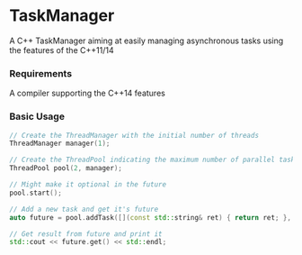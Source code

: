 # TaskManager
A C++ TaskManager aiming at easily managing asynchronous tasks using the features of the C++11/14

### Requirements
A compiler supporting the C++14 features

### Basic Usage

```C++
// Create the ThreadManager with the initial number of threads
ThreadManager manager(1);

// Create the ThreadPool indicating the maximum number of parallel tasks
ThreadPool pool(2, manager);

// Might make it optional in the future
pool.start();

// Add a new task and get it's future
auto future = pool.addTask([](const std::string& ret) { return ret; }, "success");

// Get result from future and print it
std::cout << future.get() << std::endl;

```

